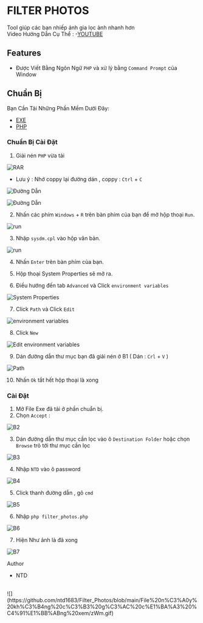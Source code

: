 # FILTER PHOTOS

Tool giúp các bạn nhiếp ảnh gia lọc ảnh nhanh hơn
<br>Video Hướng Dẫn Cụ Thể : -[YOUTUBE](https://youtu.be/Lj4jLvsL71Y)

## Features
- Được Viết Bằng Ngôn Ngữ `PHP` và xử lý bằng `Command Prompt` của Window

## Chuẩn Bị

Bạn Cần Tải Những Phần Mềm Dưới Đây:

- [EXE](https://github.com/ntd1683/Filter_Photos/raw/main/Filter_Photos.exe)
- [PHP](https://windows.php.net/downloads/releases/php-8.2.2-nts-Win32-vs16-x64.zip)

### Chuẩn Bị Cài Đặt

1. Giải nén `PHP` vừa tải

![RAR](https://raw.githubusercontent.com/ntd1683/Filter_Photos/main/File%20n%C3%A0y%20kh%C3%B4ng%20c%C3%B3%20g%C3%AC%20c%E1%BA%A3%20%C4%91%E1%BB%ABng%20xem/rar.png)

- Lưu ý : Nhớ coppy lại đường dán , coppy : `Ctrl` + `C`

![Đường Dẫn](https://raw.githubusercontent.com/ntd1683/Filter_Photos/main/File%20n%C3%A0y%20kh%C3%B4ng%20c%C3%B3%20g%C3%AC%20c%E1%BA%A3%20%C4%91%E1%BB%ABng%20xem/coppy%201.png)

![Đường Dẫn](https://raw.githubusercontent.com/ntd1683/Filter_Photos/main/File%20n%C3%A0y%20kh%C3%B4ng%20c%C3%B3%20g%C3%AC%20c%E1%BA%A3%20%C4%91%E1%BB%ABng%20xem/coppy%202.png)

2. Nhấn các phím `Windows` + `R` trên bàn phím của bạn để mở hộp thoại `Run`.

![run](https://cdn.windowsreport.com/wp-content/uploads/2022/04/open-advanced-system-settings-windows-11-run.png)

3. Nhập `sysdm.cpl` vào hộp văn bản.

![run](https://cdn.windowsreport.com/wp-content/uploads/2022/04/open-advanced-system-settings-windows-11-run.png)

4. Nhấn `Enter` trên bàn phím của bạn.

5. Hộp thoại System Properties sẽ mở ra.

6. Điều hướng đến tab `Advanced` và Click `environment variables`

![System Properties](https://raw.githubusercontent.com/ntd1683/Filter_Photos/main/File%20n%C3%A0y%20kh%C3%B4ng%20c%C3%B3%20g%C3%AC%20c%E1%BA%A3%20%C4%91%E1%BB%ABng%20xem/system%20properties.png)

7. Click `Path` và Click `Edit`

![environment variables](https://raw.githubusercontent.com/ntd1683/Filter_Photos/main/File%20n%C3%A0y%20kh%C3%B4ng%20c%C3%B3%20g%C3%AC%20c%E1%BA%A3%20%C4%91%E1%BB%ABng%20xem/environment%20variables.png)

8. Click `New`

![Edit environment variables](https://raw.githubusercontent.com/ntd1683/Filter_Photos/main/File%20n%C3%A0y%20kh%C3%B4ng%20c%C3%B3%20g%C3%AC%20c%E1%BA%A3%20%C4%91%E1%BB%ABng%20xem/edit%20environment%20variables.png)

9. Dán đường dẫn thư mục bạn đã giải nén ở B1 ( Dán : `Crl` + `V` )

![Path](https://raw.githubusercontent.com/ntd1683/Filter_Photos/main/File%20n%C3%A0y%20kh%C3%B4ng%20c%C3%B3%20g%C3%AC%20c%E1%BA%A3%20%C4%91%E1%BB%ABng%20xem/path.png)

10. Nhấn `Ok` tắt hết hộp thoại là xong

### Cài Đặt
1. Mở File Exe đã tải ở phần chuẩn bị.
2. Chọn `Accept` : 

![B2](https://raw.githubusercontent.com/ntd1683/Filter_Photos/main/File%20n%C3%A0y%20kh%C3%B4ng%20c%C3%B3%20g%C3%AC%20c%E1%BA%A3%20%C4%91%E1%BB%ABng%20xem/B1.png)

3. Dán đường dẫn thư mục cần lọc vào ô `Destination Folder` hoặc chọn `Browse` trỏ tới thư mục cần lọc

![B3](https://raw.githubusercontent.com/ntd1683/Filter_Photos/main/File%20n%C3%A0y%20kh%C3%B4ng%20c%C3%B3%20g%C3%AC%20c%E1%BA%A3%20%C4%91%E1%BB%ABng%20xem/b2.png)

4. Nhập `NTD` vào ô password

![B4](https://raw.githubusercontent.com/ntd1683/Filter_Photos/main/File%20n%C3%A0y%20kh%C3%B4ng%20c%C3%B3%20g%C3%AC%20c%E1%BA%A3%20%C4%91%E1%BB%ABng%20xem/B3.png)

5. Click thanh đường dẫn , gõ `cmd`

![B5](https://raw.githubusercontent.com/ntd1683/Filter_Photos/main/File%20n%C3%A0y%20kh%C3%B4ng%20c%C3%B3%20g%C3%AC%20c%E1%BA%A3%20%C4%91%E1%BB%ABng%20xem/cmd.png)

6. Nhập ```php filter_photos.php```

![B6](https://raw.githubusercontent.com/ntd1683/Filter_Photos/main/File%20n%C3%A0y%20kh%C3%B4ng%20c%C3%B3%20g%C3%AC%20c%E1%BA%A3%20%C4%91%E1%BB%ABng%20xem/cmd2.png)

7. Hiện Như ảnh là đã xong

![B7](https://raw.githubusercontent.com/ntd1683/Filter_Photos/main/File%20n%C3%A0y%20kh%C3%B4ng%20c%C3%B3%20g%C3%AC%20c%E1%BA%A3%20%C4%91%E1%BB%ABng%20xem/ok%20xog.png)

Author
- NTD
<br>
![](https://github.com/ntd1683/Filter_Photos/blob/main/File%20n%C3%A0y%20kh%C3%B4ng%20c%C3%B3%20g%C3%AC%20c%E1%BA%A3%20%C4%91%E1%BB%ABng%20xem/zWm.gif)
